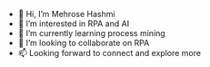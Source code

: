 - 👋 Hi, I’m Mehrose Hashmi
- 👀 I’m interested in RPA and AI
- 🌱 I’m currently learning process mining
- 💞️ I’m looking to collaborate on RPA
- 📫 Looking forward to connect and explore more
<!---
MehroseH9/MehroseH9 is a ✨ special ✨ repository because its `README.md` (this file) appears on your GitHub profile.
You can click the Preview link to take a look at your changes.
--->
